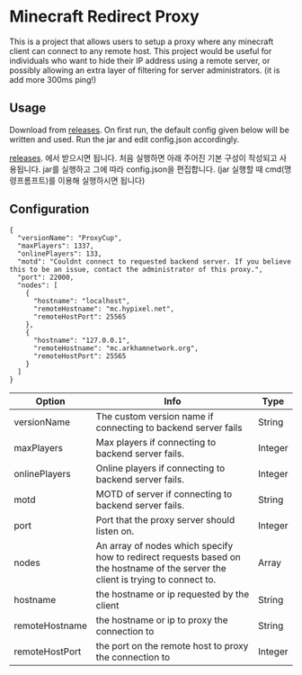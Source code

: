 # Minecraft Redirect Proxy
This is a project that allows users to setup a proxy where any minecraft client can connect to any remote host. This project would be useful for individuals who want to hide their IP address using a remote server, or possibly allowing an extra layer of filtering for server administrators. (it is add more 300ms ping!)
## Usage
Download from [releases](https://github.com/sugoidogo/minecraft-redirect-proxy/releases/latest).
On first run, the default config given below will be written and used.
Run the jar and edit config.json accordingly.

[releases](https://github.com/najoan125/artificially-lower-ping/releases/latest). 에서 받으시면 됩니다.
처음 실행하면 아래 주어진 기본 구성이 작성되고 사용됩니다.
jar를 실행하고 그에 따라 config.json을 편집합니다.
(jar 실행할 때 cmd(명령프롬프트)를 이용해 실행하시면 됩니다)

## Configuration
```
{
  "versionName": "ProxyCup",
  "maxPlayers": 1337,
  "onlinePlayers": 133,
  "motd": "Couldnt connect to requested backend server. If you believe this to be an issue, contact the administrator of this proxy.",
  "port": 22000,
  "nodes": [
    {
      "hostname": "localhost",
      "remoteHostname": "mc.hypixel.net",
      "remoteHostPort": 25565
    },
    {
      "hostname": "127.0.0.1",
      "remoteHostname": "mc.arkhamnetwork.org",
      "remoteHostPort": 25565
    }
  ]
}
```

| Option | Info | Type |
|-|-|-|
| versionName | The custom version name if connecting to backend server fails | String |
| maxPlayers | Max players if connecting to backend server fails. | Integer |
| onlinePlayers | Online players if connecting to backend server fails.| Integer |
| motd | MOTD of server if connecting to backend server fails. | String |
| port | Port that the proxy server should listen on. | Integer |
| nodes | An array of nodes which specify how to redirect requests based on the hostname of the server the client is trying to connect to. | Array |
| hostname | the hostname or ip requested by the client | String |
| remoteHostname | the hostname or ip to proxy the connection to | String |
| remoteHostPort | the port on the remote host to proxy the connection to | Integer |

